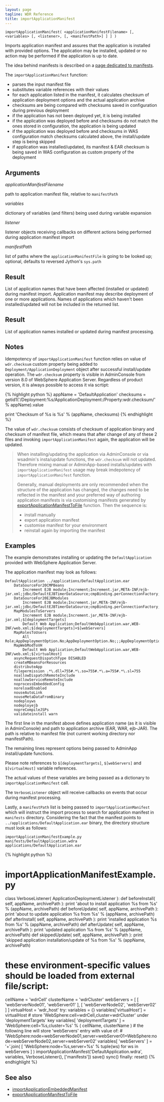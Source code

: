 ```yaml
---
layout: page
tagline: WDR Reference
title: importApplicationManifest
---
```


    importApplicationManifest( <applicationManifestFilename> [, <variables> [, <listener>, [, <manifestPath>] ] ] )

Imports application manifest and assures that the application is installed with provided options. The application may be installed, updated or no action may be performed if the application is up to date.

The idea behind manifests is described on a [page dedicated to manifests](../manifests.html).

The ``importApplicationManifest`` function:

* parses the input manifest file
* substitutes variable references with their values
* for each application listed in the manifest, it calculates checksum of application deployment options and the actual application archive
* checksums are being compared with checksums saved in configuration during previous deployment
* if the application has not been deployed yet, it is being installed
* if the application was deployed before and checksums do not match the ones stored in configuration, the application is being updated
* if the application was deployed before and checksums in WAS configuration match checksums calculated above, the install/update step is being skipped
* if application was installed/updated, its manifest & EAR checksum is being saved in WAS configuration as custom property of the deployment

## Arguments

_applicationManifestFilename_

path to application manifest file, relative to `manifestPath`

_variables_

dictionary of variables (and filters) being used during variable expansion

_listener_

listener objects receiving callbacks on different actions being performed during application manifest import

_manifestPath_

list of paths where the `applicationManifestFile` is going to be looked up; optional, defaults to reversed Jython's `sys.path`

## Result

List of application names that have been affected (installed or updated) during manifest import. Application manifest may describe deployment of one or more applications. Names of applications which haven't been installed/updated will not be included in the returned list.

## Result

List of application names installed or updated during manifest processing.

## Notes

Idempotency of ``importApplicationManifest`` function relies on value of `wdr.checksum` custom property being added to `Deployment/ApplicationDeployment` object after successful install/update operation. The `wdr.checksum` property is visible in AdminConsole from version 8.0 of WebSphere Application Server. Regardless of product version, it is always possible to access it via scrtipt:

{% highlight python %}
appName = 'DefaultApplication'
checksums = getid1('/Deployment:%s/ApplicationDeployment:/Property:wdr.checksum/' % appName).value

print 'Checksum of %s is %s' % (appName, checksums)
{% endhighlight %}

The value of `wdr.checksum` consists of checksum of application binary and checksum of manifest file, which means that after change of any of these 2 files and invoking `importApplicationManifest` again, the application will be updated.

> When installing/updating the application via AdminConsole or via wsadmin's insta/update functions, the ``wdr.checksum`` will not updated. Therefore mixing manual or AdminApp-based installs/updates with `importApplicationManifest` usage may break imdepotency of `importApplicationManifest` function.
> 
> Generally, manual deployments are only recommended when the structure of the application has changed, the changes need to be reflected in the manifest and your preferred way of authoring application manifests is via customising manifests generated by [exportApplicationManifestToFile](wdr.tools.exportApplicationManifestToFile.html) function. Then the sequence is:
>
> * install manually
> * export application manifest
> * customise manifest for your environment
> * reinstall again by importing the manifest

## Examples

The example demonstrates installing or updating the ``DefaultApplication`` provided with WebSphere Application Server.

The application manifest may look as follows:

    DefaultApplication ../applications/DefaultApplication.ear
    	DataSourceFor20CMPBeans
    		Increment EJB module;Increment;Increment.jar,META-INF/ejb-jar.xml;jdbc/DefaultEJBTimerDataSource;cmpBinding.perConnectionFactory;;
    	DataSourceFor20EJBModules
    		Increment EJB module;Increment.jar,META-INF/ejb-jar.xml;jdbc/DefaultEJBTimerDataSource;cmpBinding.perConnectionFactory;;;
    	MapModulesToServers
    		Increment EJB module;Increment.jar,META-INF/ejb-jar.xml;$[deploymentTargets]
    		Default Web Application;DefaultWebApplication.war,WEB-INF/web.xml;$[deploymentTargets]+$[webServers]
    	MapRolesToUsers
    		All Role;AppDeploymentOption.No;AppDeploymentOption.No;;;AppDeploymentOption.Yes;;
    	MapWebModToVH
    		Default Web Application;DefaultWebApplication.war,WEB-INF/web.xml;$[virtualHost]
    	asyncRequestDispatchType DISABLED
    	createMBeansForResources 
    	distributeApp 
    	filepermission .*\.dll=755#.*\.so=755#.*\.a=755#.*\.sl=755
    	noallowDispatchRemoteInclude 
    	noallowServiceRemoteInclude 
    	noprocessEmbeddedConfig 
    	noreloadEnabled 
    	nouseAutoLink 
    	nouseMetaDataFromBinary 
    	nodeployws 
    	nodeployejb 
    	nopreCompileJSPs 
    	validateinstall warn

The first line in the manifest above defines application name (as it is visible in AdminConsole) and path to application archive (EAR, WAR, ejb-JAR). The path is relative to manifest file (not current working directory nor manifestPath).

The remaining lines represent options being passed to AdminApp install/update functions.

Please note references to ``$[deploymentTargets]``, ``$[webServers]`` and ``$[virtualHost]`` variable references.

The actual values of these variables are being passed as a dictionary to ``importApplicationManifest`` call.

The `VerboseListener` object will receive callbacks on events that occur during manifest processing.

Lastly, a `manifestPath` list is being passed to `importApplicationManifest` which will instruct the import process to search for application manifest in `manifests` directory. Considering the fact that the manifest points to `../applications/DefaultApplication.ear` binary, the directory structure must look as follows:

    importApplicationManifestExample.py
    manifests/DefaultApplication.wdra
    applications/DefaultApplication.ear

{% highlight python %}
# importApplicationManifestExample.py

class VerboseListener( ApplicationDeploymentListener ):
    def beforeInstall( self, appName, archivePath ):
        print 'about to install application %s from %s' % (appName, archivePath)
    def beforeUpdate( self, appName, archivePath ):
        print 'about to update application %s from %s' % (appName, archivePath)
    def afterInstall( self, appName, archivePath ):
        print 'installed application %s from %s' % (appName, archivePath)
    def afterUpdate( self, appName, archivePath ):
        print 'updated application %s from %s' % (appName, archivePath)
    def skippedUpdate( self, appName, archivePath ):
        print 'skipped application installation/update of %s from %s' % (appName, archivePath)

# these environment-specific values should be loaded from external file/script:
cellName = 'wdrCell'
clusterName = 'wdrCluster'
webServers = [ [ 'webServerNode01', 'webServer01' ], [ 'webServerNode02', 'webServer02' ] ]
virtualHost = 'wdr_host'
try:
    variables = {}
    variables['virtualHost'] = virtualHost
    # store 'WebSphere:cell=wdrCell,cluster=wdrCluster' under 'deploymentTargets' key
    variables[ 'deploymentTargets' ] = 'WebSphere:cell=%s,cluster=%s' % ( cellName, clusterName )
    # the following line will store 'webServers' entry with value of:
    # 'WebSphere:node=webServerNode01,server=webServer01+WebSphere:node=webServerNode02,server=webServer02'
    variables[ 'webServers' ] = '+'.join( [ 'WebSphere:node=%s,server=%s' % tuple(ws) for ws in webServers ] )
    importApplicationManifest('DefaultApplication.wdra', variables, VerboseListener(), ['manifests'])
    save()
    sync()
finally:
    reset()
{% endhighlight %}

## See also

* [importApplicationEmbeddedManifest](wdr.manifest.importApplicationEmbeddedManifest.html)
* [exportApplicationManifestToFile](wdr.tools.exportApplicationManifestToFile.html)
